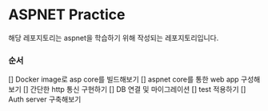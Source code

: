 # ASPNET Practice

해당 레포지토리는 aspnet을 학습하기 위해 작성되는 레포지토리입니다.

### 순서
[] Docker image로 asp core를 빌드해보기 
[] aspnet core를 통한 web app 구성해보기
[] 간단한 http 통신 구현하기
[] DB 연결 및 마이그레이션
[] test 적용하기
[] Auth server 구축해보기
